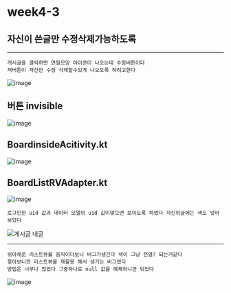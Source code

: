 # week4-3

## 자신이 쓴글만 수정삭제가능하도록 
---------------------------------------
```
게시글을 클릭하면 연필모양 아이콘이 나오는데 수정버튼이다
저버튼이 자신만 수정 삭제할수있게 나오도록 하려고한다

```
![image](https://user-images.githubusercontent.com/97229292/161533005-26bdef2e-141e-4a02-810a-af4bc5bd94bb.png)

## 버튼 invisible
![image](https://user-images.githubusercontent.com/97229292/161533169-6bfed6bb-b677-4b8d-a3ff-ee83074f348d.png)
## BoardinsideAcitivity.kt
![image](https://user-images.githubusercontent.com/97229292/161534286-625dae22-1ea5-499d-bb38-2e34483acfd4.png)
## BoardListRVAdapter.kt
![image](https://user-images.githubusercontent.com/97229292/161536740-3984e98c-78cc-406d-afb8-5cd49cb3b1d2.png)

```
로그인한 uid 값과 데이터 모델의 uid 값이맞으면 보이도록 하였다 자신의글에는 색도 넣어보았다
```

![게시글 내글](https://user-images.githubusercontent.com/97229292/161537988-7d1ad923-a27a-4ff3-9abe-a10d251966f9.gif)

-----------------------------------------------

```
위아래로 리스트뷰를 움직이다보니 버그가생긴다 색이 그냥 전염? 되는거같다
찾아보니깐 리스트뷰를 재활용 해서 생기는 버그였다
방법은 너무나 많았다 그중하나로 null 값을 해제하니깐 되었다
```
![image](https://user-images.githubusercontent.com/97229292/161537444-36b0c93d-bd66-4862-8221-e703b84ea12e.png)

